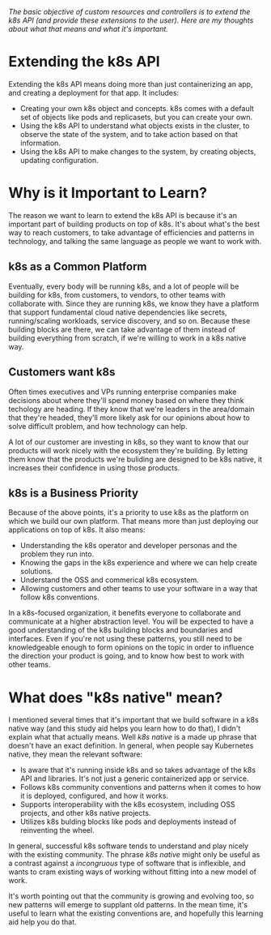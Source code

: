 *The basic objective of custom resources and controllers is to extend the k8s API (and provide these extensions to the user). Here are my thoughts about what that means and what it's important.*

# Extending the k8s API
Extending the k8s API means doing more than just containerizing an app, and creating a deployment for that app. It includes:
* Creating your own k8s object and concepts. k8s comes with a default set of objects like pods and replicasets, but you can create your own.
* Using the k8s API to understand what objects exists in the cluster, to observe the state of the system, and to take action based on that information.
* Using the k8s API to make changes to the system, by creating objects, updating configuration.

# Why is it Important to Learn?
The reason we want to learn to extend the k8s API is because it's an important part of building products on top of k8s. It's about what's the best way to reach customers, to take advantage of efficiencies and patterns in technology, and talking the same language as people we want to work with.

## k8s as a Common Platform
Eventually, every body will be running k8s, and a lot of people will be building for k8s, from customers, to vendors, to other teams with collaborate with. Since they are running k8s, we know they have a platform that support fundamental cloud native dependencies like secrets, running/scaling workloads, service discovery, and so on. Because these building blocks are there, we can take advantage of them instead of building everything from scratch, if we're willing to work in a k8s native way.

## Customers want k8s
Often times executives and VPs running enterprise companies make decisions about where they'll spend money based on where they think techology are heading. If they know that we're leaders in the area/domain that they're headed, they'll more likely ask for our opinions about how to solve difficult problem, and how technology can help.

A lot of our customer are investing in k8s, so they want to know that our products will work nicely with the ecosystem they're building. By letting them know that the products we're buliding are designed to be k8s native, it increases their confidence in using those products.

## k8s is a Business Priority
Because of the above points, it's a priority to use k8s as the platform on which we build our own platform. That means more than just deploying our applications on top of k8s. It also means:
* Understanding the k8s operator and developer personas and the problem they run into.
* Knowing the gaps in the k8s experience and where we can help create solutions.
* Understand the OSS and commerical k8s ecosystem.
* Allowing customers and other teams to use your software in a way that follow k8s conventions.

In a k8s-focused organization, it benefits everyone to collaborate and communicate at a higher abstraction level. You will be expected to have a good understanding of the k8s building blocks and boundaries and interfaces. Even if you're not using these patterns, you still need to be knowledgeable enough to form opinions on the topic in order to influence the direction your product is going, and to know how best to work with other teams.

# What does "k8s native" mean?
I mentioned several times that it's important that we build software in a k8s native way (and this study aid helps you learn how to do that), I didn't explain what that actually means. Well *k8s native* is a made up phrase that doesn't have an exact definition. In general, when people say Kubernetes native, they mean the relevant software:
* Is aware that it's running inside k8s and so takes advantage of the k8s API and libraries. It's not just a generic containerized app or service.
* Follows k8s community conventions and patterns when it comes to how it is deployed, configured, and how it works.
* Supports interoperability with the k8s ecosystem, including OSS projects, and other k8s native projects.
* Utilizes k8s bulding blocks like pods and deployments instead of reinventing the wheel.

In general, successful k8s software tends to understand and play nicely with the existing community. The phrase *k8s native* might only be useful as a contrast against a *incongruous* type of software that is inflexible, and wants to cram existing ways of working without fitting into a new model of work.

It's worth pointing out that the community is growing and evolving too, so new patterns will emerge to supplant old patterns. In the mean time, it's useful to learn what the existing conventions are, and hopefully this learning aid help you do that.
